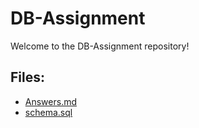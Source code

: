 # DB-Assignment

Welcome to the DB-Assignment repository!

## Files:
- [Answers.md](Answers.md)
- [schema.sql](schema.sql)
